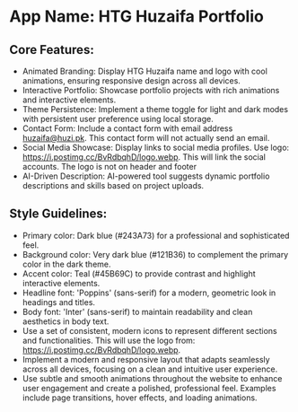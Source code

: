 # **App Name**: HTG Huzaifa Portfolio

## Core Features:

- Animated Branding: Display HTG Huzaifa name and logo with cool animations, ensuring responsive design across all devices.
- Interactive Portfolio: Showcase portfolio projects with rich animations and interactive elements.
- Theme Persistence: Implement a theme toggle for light and dark modes with persistent user preference using local storage.
- Contact Form: Include a contact form with email address huzaifa@huzi.pk. This contact form will not actually send an email.
- Social Media Showcase: Display links to social media profiles. Use logo: https://i.postimg.cc/BvRdbqhD/logo.webp. This will link the social accounts. The logo is not on header and footer
- AI-Driven Description: AI-powered tool suggests dynamic portfolio descriptions and skills based on project uploads.

## Style Guidelines:

- Primary color: Dark blue (#243A73) for a professional and sophisticated feel.
- Background color: Very dark blue (#121B36) to complement the primary color in the dark theme.
- Accent color: Teal (#45B69C) to provide contrast and highlight interactive elements.
- Headline font: 'Poppins' (sans-serif) for a modern, geometric look in headings and titles.
- Body font: 'Inter' (sans-serif) to maintain readability and clean aesthetics in body text.
- Use a set of consistent, modern icons to represent different sections and functionalities. This will use the logo from: https://i.postimg.cc/BvRdbqhD/logo.webp.
- Implement a modern and responsive layout that adapts seamlessly across all devices, focusing on a clean and intuitive user experience.
- Use subtle and smooth animations throughout the website to enhance user engagement and create a polished, professional feel. Examples include page transitions, hover effects, and loading animations.